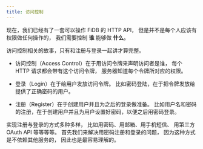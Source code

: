 ```yaml
---
title: 访问控制
---
```


现在，我们已经有了一套可以操作 FiDB 的 HTTP API，
但是并不是每个人应该有权限做任何操作的，
我们需要控制 **谁** 能够做 **什么**。

访问控制相关的故事，只有和注册与登录一起讲才算完整。

- 访问控制（Access Control）在于用访问令牌来声明访问者是谁，
  每个 HTTP 请求都会带有这个访问令牌，
  服务器知道每个令牌所对应的权限。

- 登录（Login）在于给用户发放访问令牌。
  比如密码登陆，在于把令牌发放给提供了正确密码的用户。

- 注册（Register）在于创建用户并且为之后的登录做准备。
  比如用户名和密码的注册，在于创建用户并且为用户设置好密码，以便之后用密码登录。

实现注册与登录的方式多种多样，
比如用密码、用邮箱、用手机短信、
用第三方 OAuth API 等等等等。
首先我们来解决用密码注册和登录的问题，
因为这种方式是不依赖其他服务的，
因此也是最容易理解的。
